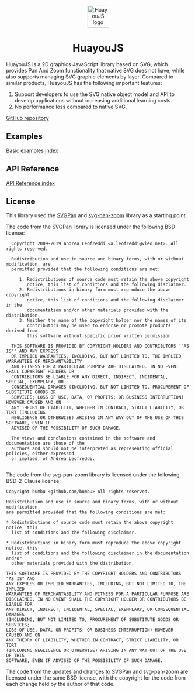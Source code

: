 <p align="center">
   <img src="http://huayoujs.github.io/huayou/logo.png" alt="HuayouJS logo" width="59" height="59" />
</p>
<h1 align="center">HuayouJS</h1>


HuayouJS is a 2D graphics JavaScript library based on SVG, which provides Pan And Zoom functionality that native SVG does not have, while also supports managing SVG graphic elements by layer. Compared to similar products, HuayouJS has the following important features:
1. Support developers to use the SVG native object model and API to develop applications without increasing additional learning costs.
2. No performance loss compared to native SVG.


[GitHub repository](http://github.com/huayoujs/huayou)


Examples
-------------
[Basic examples index](https://huayoujs.github.io/huayou/examples/basic/index.html)


API Reference
-------------
[API Reference index](https://huayoujs.github.io/huayou/docs/api/index.html)


License
-------
This library used the [SVGPan](https://github.com/aleofreddi/svgpan) and [svg-pan-zoom](https://github.com/ariutta/svg-pan-zoom) library as a starting point.

The code from the SVGPan library is licensed under the following BSD license:

```
  Copyright 2009-2019 Andrea Leofreddi <a.leofreddi@vleo.net>. All rights reserved.
  
  Redistribution and use in source and binary forms, with or without modification, are
  permitted provided that the following conditions are met:
  
     1. Redistributions of source code must retain the above copyright
        notice, this list of conditions and the following disclaimer.
     2. Redistributions in binary form must reproduce the above copyright
        notice, this list of conditions and the following disclaimer in the
        documentation and/or other materials provided with the distribution.
     3. Neither the name of the copyright holder nor the names of its 
        contributors may be used to endorse or promote products derived from 
        this software without specific prior written permission.
  
  THIS SOFTWARE IS PROVIDED BY COPYRIGHT HOLDERS AND CONTRIBUTORS ``AS IS'' AND ANY EXPRESS 
  OR IMPLIED WARRANTIES, INCLUDING, BUT NOT LIMITED TO, THE IMPLIED WARRANTIES OF MERCHANTABILITY 
  AND FITNESS FOR A PARTICULAR PURPOSE ARE DISCLAIMED. IN NO EVENT SHALL COPYRIGHT HOLDERS OR
  CONTRIBUTORS BE LIABLE FOR ANY DIRECT, INDIRECT, INCIDENTAL, SPECIAL, EXEMPLARY, OR
  CONSEQUENTIAL DAMAGES (INCLUDING, BUT NOT LIMITED TO, PROCUREMENT OF SUBSTITUTE GOODS OR
  SERVICES; LOSS OF USE, DATA, OR PROFITS; OR BUSINESS INTERRUPTION) HOWEVER CAUSED AND ON
  ANY THEORY OF LIABILITY, WHETHER IN CONTRACT, STRICT LIABILITY, OR TORT (INCLUDING
  NEGLIGENCE OR OTHERWISE) ARISING IN ANY WAY OUT OF THE USE OF THIS SOFTWARE, EVEN IF
  ADVISED OF THE POSSIBILITY OF SUCH DAMAGE.
  
  The views and conclusions contained in the software and documentation are those of the
  authors and should not be interpreted as representing official policies, either expressed
  or implied, of Andrea Leofreddi.
 
```
The code from the svg-pan-zoom library is licensed under the following BSD-2-Clause license:

```
Copyright bumbu <github.com/bumbu> All rights reserved.

Redistribution and use in source and binary forms, with or without modification,
are permitted provided that the following conditions are met:

* Redistributions of source code must retain the above copyright notice, this
  list of conditions and the following disclaimer.

* Redistributions in binary form must reproduce the above copyright notice, this
  list of conditions and the following disclaimer in the documentation and/or
  other materials provided with the distribution.

THIS SOFTWARE IS PROVIDED BY THE COPYRIGHT HOLDERS AND CONTRIBUTORS "AS IS" AND
ANY EXPRESS OR IMPLIED WARRANTIES, INCLUDING, BUT NOT LIMITED TO, THE IMPLIED
WARRANTIES OF MERCHANTABILITY AND FITNESS FOR A PARTICULAR PURPOSE ARE
DISCLAIMED. IN NO EVENT SHALL THE COPYRIGHT HOLDER OR CONTRIBUTORS BE LIABLE FOR
ANY DIRECT, INDIRECT, INCIDENTAL, SPECIAL, EXEMPLARY, OR CONSEQUENTIAL DAMAGES
(INCLUDING, BUT NOT LIMITED TO, PROCUREMENT OF SUBSTITUTE GOODS OR SERVICES;
LOSS OF USE, DATA, OR PROFITS; OR BUSINESS INTERRUPTION) HOWEVER CAUSED AND ON
ANY THEORY OF LIABILITY, WHETHER IN CONTRACT, STRICT LIABILITY, OR TORT
(INCLUDING NEGLIGENCE OR OTHERWISE) ARISING IN ANY WAY OUT OF THE USE OF THIS
SOFTWARE, EVEN IF ADVISED OF THE POSSIBILITY OF SUCH DAMAGE.

```

The code from the updates and changes to SVGPan and svg-pan-zoom are licensed under the same BSD license, with the copyright for the code from each change held by the author of that code.
